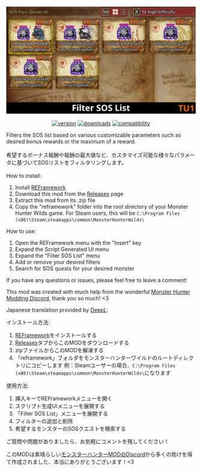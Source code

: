 ![Filter SOS List](Cover.png)
<p align="center">
  <a href="https://github.com/mashirochan/MHWS-FilterSOSList/releases/tag/v1.6.0"><img src="https://img.shields.io/badge/version-1.6.0-ff6262" alt="version" alt="version" alt="version"></a>
  <a href="https://github.com/mashirochan/MHWS-FilterSOSList/releases/tag/v1.6.0"><img src="https://img.shields.io/badge/downloads-3,540-ff6262" alt="downloads" alt="downloads" alt="downloads"></a>
  <a href="https://github.com/mashirochan/MHWS-FilterSOSList/releases/tag/v1.6.0"><img src="https://img.shields.io/badge/compatibility-TU1-limegreen" alt="compatibility"></a>
</p>
Filters the SOS list based on various customizable parameters such as desired bonus rewards or the maximum of a reward.
<br>
<br>
希望するボーナス報酬や報酬の最大値など、カスタマイズ可能な様々なパラメータに基づいてSOSリストをフィルタリングします。
<br>
<br>
How to install:

1. Install [REFramework﻿](https://www.nexusmods.com/monsterhunterwilds/mods/93)
2. Download this mod from the [Releases﻿﻿](https://github.com/mashirochan/MHWS-FilterSOSList/releases/tag/v1.6.0) page
3. Extract this mod from its .zip file
4. Copy the "reframework" folder into the root directory of your Monster Hunter Wilds game. For Steam users, this will be `C:\Program Files (x86)\Steam\steamapps\common\MonsterHunterWilds\`

How to use:
1. Open the REFramework menu with the "Insert" key
2. Expand the Script Generated UI menu
3. Expand the "Filter SOS List" menu
4. Add or remove your desired filters
5. Search for SOS quests for your desired monster

If you have any questions or issues, please feel free to leave a comment!

This mod was created with much help from the wonderful [Monster Hunter Modding Discord](https://discord.gg/gJwMdhK), thank you so much! <3

Japanese translation provided by [DeepL](https://www.deepl.com/):

インストール方法:

1. [REFramework](https://www.nexusmods.com/monsterhunterwilds/mods/93)﻿をインストールする﻿
2. [Releases﻿﻿](https://github.com/mashirochan/MHWS-FilterSOSList/releases/tag/v1.6.0)タブからこのMODをダウンロードする
3. zipファイルからこのMODを解凍する
4. 「reframework」フォルダをモンスターハンターワイルドのルートディレクトリにコピーします
    例：Steamユーザーの場合、`C:\Program Files (x86)\Steam\steamapps\common\MonsterHunterWilds\`になります

使用方法:

1. 挿入キーでREFrameworkメニューを開く
2. スクリプト生成UIメニューを展開する
3. 「Filter SOS List」メニューを展開する
4. フィルターの追加と削除
5. 希望するモンスターのSOSクエストを検索する


ご質問や問題がありましたら、お気軽にコメントを残してください！

このMODは素晴らしい[モンスターハンターMODのDiscord](https://discord.gg/gJwMdhK)から多くの助けを得て作成されました、本当にありがとうございます！<3 
